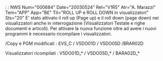  :  : NWS Num="000684" Date="20030524" Rel="V1R5" Atr="A. Marazzi" Tem="APP" App="B£" Tit="ROLL UP e ROLL DOWN in visualizzatori" Sts="20"
E' stato attivato il roll up (Page up) e il roll down (page down) nei visualizzatori anche in interrogazione (Visualizzatori Testate e righe documenti e articoli).
Per attivare la nuova funzione oltre ad avere i nuovi programmi è necessario ricompilare i visualizzatori.

/Copy e PGM modificati : 
£VS_C / V5DO01D / V5DO05D /BRAR02D

Visualizzatori ricompilati : 
V5DO01D_* / V5DO05D_* / BARA02D_*
